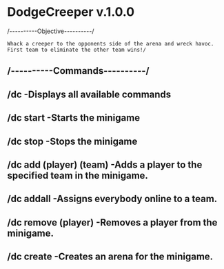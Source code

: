 # DodgeCreeper v.1.0.0
/----------Objective----------/
```
Whack a creeper to the opponents side of the arena and wreck havoc.
First team to eliminate the other team wins!/
```
/----------Commands----------/
---
/dc                     -Displays all available commands
---
/dc start               -Starts the minigame
---
/dc stop                -Stops the minigame
---
/dc add (player) (team) -Adds a player to the specified team in the minigame.
---
/dc addall              -Assigns everybody online to a team.
---
/dc remove (player)     -Removes a player from the minigame.
---
/dc create              -Creates an arena for the minigame.
---


